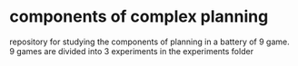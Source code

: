 # components of complex planning 

repository for studying the components of planning in a battery of 9 game. 
9 games are divided into 3 experiments in the experiments folder 
